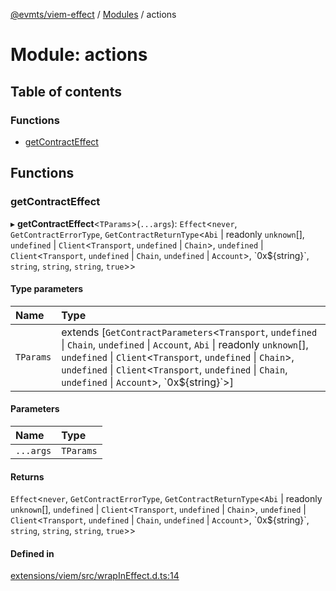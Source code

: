 [@evmts/viem-effect](/reference/viem-effect/README.md) / [Modules](/reference/viem-effect/modules.md) / actions

# Module: actions

## Table of contents

### Functions

- [getContractEffect](/reference/viem-effect/modules/actions.md#getcontracteffect)

## Functions

### getContractEffect

▸ **getContractEffect**\<`TParams`\>(`...args`): `Effect`\<`never`, `GetContractErrorType`, `GetContractReturnType`\<`Abi` \| readonly `unknown`[], `undefined` \| `Client`\<`Transport`, `undefined` \| `Chain`\>, `undefined` \| `Client`\<`Transport`, `undefined` \| `Chain`, `undefined` \| `Account`\>, \`0x$\{string}\`, `string`, `string`, `string`, ``true``\>\>

#### Type parameters

| Name | Type |
| :------ | :------ |
| `TParams` | extends [`GetContractParameters`\<`Transport`, `undefined` \| `Chain`, `undefined` \| `Account`, `Abi` \| readonly `unknown`[], `undefined` \| `Client`\<`Transport`, `undefined` \| `Chain`\>, `undefined` \| `Client`\<`Transport`, `undefined` \| `Chain`, `undefined` \| `Account`\>, \`0x$\{string}\`\>] |

#### Parameters

| Name | Type |
| :------ | :------ |
| `...args` | `TParams` |

#### Returns

`Effect`\<`never`, `GetContractErrorType`, `GetContractReturnType`\<`Abi` \| readonly `unknown`[], `undefined` \| `Client`\<`Transport`, `undefined` \| `Chain`\>, `undefined` \| `Client`\<`Transport`, `undefined` \| `Chain`, `undefined` \| `Account`\>, \`0x$\{string}\`, `string`, `string`, `string`, ``true``\>\>

#### Defined in

[extensions/viem/src/wrapInEffect.d.ts:14](https://github.com/evmts/evmts-monorepo/blob/main/extensions/viem/src/wrapInEffect.d.ts#L14)
